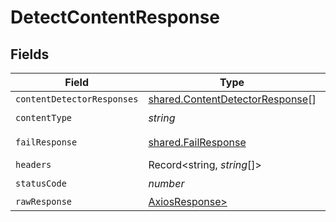 # DetectContentResponse


## Fields

| Field                                                                              | Type                                                                               | Required                                                                           | Description                                                                        |
| ---------------------------------------------------------------------------------- | ---------------------------------------------------------------------------------- | ---------------------------------------------------------------------------------- | ---------------------------------------------------------------------------------- |
| `contentDetectorResponses`                                                         | [shared.ContentDetectorResponse](../../models/shared/contentdetectorresponse.md)[] | :heavy_minus_sign:                                                                 | N/A                                                                                |
| `contentType`                                                                      | *string*                                                                           | :heavy_check_mark:                                                                 | N/A                                                                                |
| `failResponse`                                                                     | [shared.FailResponse](../../models/shared/failresponse.md)                         | :heavy_minus_sign:                                                                 | Bad Request                                                                        |
| `headers`                                                                          | Record<string, *string*[]>                                                         | :heavy_minus_sign:                                                                 | N/A                                                                                |
| `statusCode`                                                                       | *number*                                                                           | :heavy_check_mark:                                                                 | N/A                                                                                |
| `rawResponse`                                                                      | [AxiosResponse>](https://axios-http.com/docs/res_schema)                           | :heavy_minus_sign:                                                                 | N/A                                                                                |